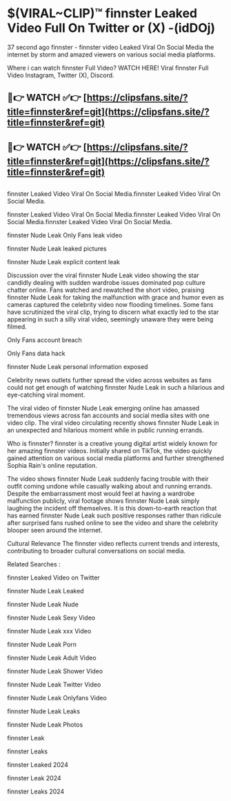 # $(VIRAL~CLIP)™ finnster Leaked Video Full On Twitter or (X) -(idDOj)
37 second ago finnster - finnster video Leaked Viral On Social Media the internet by storm and amazed viewers on various social media platforms.

Where i can watch finnster Full Video? WATCH HERE! Viral finnster Full Video Instagram, Twitter (X), Discord.

## 🔴👉 WATCH ✅👉 [https://clipsfans.site/?title=finnster&ref=git](https://clipsfans.site/?title=finnster&ref=git)
## 🔴👉 WATCH ✅👉 [https://clipsfans.site/?title=finnster&ref=git](https://clipsfans.site/?title=finnster&ref=git)
##
finnster Leaked Video Viral On Social Media.finnster Leaked Video Viral On Social Media.

finnster Leaked Video Viral On Social Media.finnster Leaked Video Viral On Social Media.finnster Leaked Video Viral On Social Media.

finnster Nude Leak Only Fans leak video

finnster Nude Leak leaked pictures

finnster Nude Leak explicit content leak

Discussion over the viral finnster Nude Leak video showing the star candidly dealing with sudden wardrobe issues dominated pop culture chatter online. Fans watched and rewatched the short video, praising finnster Nude Leak for taking the malfunction with grace and humor even as cameras captured the celebrity video now flooding timelines. Some fans have scrutinized the viral clip, trying to discern what exactly led to the star appearing in such a silly viral video, seemingly unaware they were being filmed.


Only Fans account breach

Only Fans data hack

finnster Nude Leak personal information exposed

Celebrity news outlets further spread the video across websites as fans could not get enough of watching finnster Nude Leak in such a hilarious and eye-catching viral moment.


The viral video of finnster Nude Leak emerging online has amassed tremendous views across fan accounts and social media sites with one video clip. The viral video circulating recently shows finnster Nude Leak in an unexpected and hilarious moment while in public running errands.


Who is finnster? finnster is a creative young digital artist widely known for her amazing finnster videos. Initially shared on TikTok, the video quickly gained attention on various social media platforms and further strengthened Sophia Rain's online reputation.

The video shows finnster Nude Leak suddenly facing trouble with their outfit coming undone while casually walking about and running errands. Despite the embarrassment most would feel at having a wardrobe malfunction publicly, viral footage shows finnster Nude Leak simply laughing the incident off themselves. It is this down-to-earth reaction that has earned finnster Nude Leak such positive responses rather than ridicule after surprised fans rushed online to see the video and share the celebrity blooper seen around the internet.

Cultural Relevance The finnster video reflects current trends and interests, contributing to broader cultural conversations on social media.

Related Searches :

finnster Leaked Video on Twitter

finnster Nude Leak Leaked

finnster Nude Leak Nude

finnster Nude Leak Sexy Video

finnster Nude Leak xxx Video

finnster Nude Leak Porn

finnster Nude Leak Adult Video

finnster Nude Leak Shower Video

finnster Nude Leak Twitter Video

finnster Nude Leak Onlyfans Video

finnster Nude Leak Leaks

finnster Nude Leak Photos

finnster Leak

finnster Leaks

finnster Leaked 2024

finnster Leak 2024

finnster Leaks 2024
